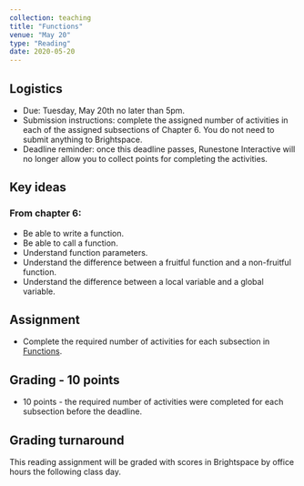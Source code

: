 ```yaml
---
collection: teaching
title: "Functions"
venue: "May 20"
type: "Reading"
date: 2020-05-20
---
```

## Logistics
* Due: Tuesday, May 20th no later than 5pm.
* Submission instructions: complete the assigned number of activities in each
	of the assigned subsections of Chapter 6. You do not need to submit
	anything to Brightspace.
* Deadline reminder: once this deadline passes, Runestone Interactive will no
	longer allow you to collect points for completing the activities.

## Key ideas
### From chapter 6:
* Be able to write a function.
* Be able to call a function.
* Understand function parameters.
* Understand the difference between a fruitful function and a non-fruitful function.
* Understand the difference between a local variable and a global variable.


## Assignment
* Complete the required number of activities for each subsection in
[Functions](https://runestone.academy/runestone/assignments/doAssignment?assignment_id=37217).

## Grading - 10 points
* 10 points - the required number of activities were completed for each
	subsection before the deadline.

## Grading turnaround
This reading assignment  will be graded with scores in Brightspace by office
hours the following class day.
